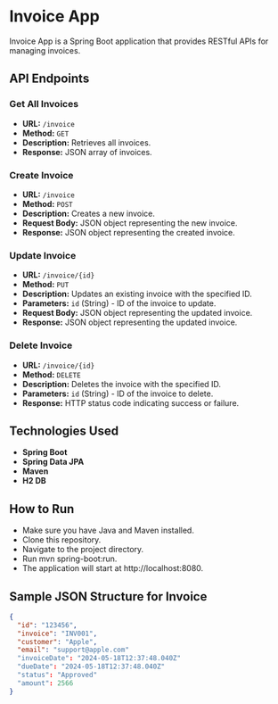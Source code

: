 # Invoice App

Invoice App is a Spring Boot application that provides RESTful APIs for managing invoices.

## API Endpoints

### Get All Invoices

- **URL:** `/invoice`
- **Method:** `GET`
- **Description:** Retrieves all invoices.
- **Response:** JSON array of invoices.

### Create Invoice

- **URL:** `/invoice`
- **Method:** `POST`
- **Description:** Creates a new invoice.
- **Request Body:** JSON object representing the new invoice.
- **Response:** JSON object representing the created invoice.

### Update Invoice

- **URL:** `/invoice/{id}`
- **Method:** `PUT`
- **Description:** Updates an existing invoice with the specified ID.
- **Parameters:** `id` (String) - ID of the invoice to update.
- **Request Body:** JSON object representing the updated invoice.
- **Response:** JSON object representing the updated invoice.

### Delete Invoice

- **URL:** `/invoice/{id}`
- **Method:** `DELETE`
- **Description:** Deletes the invoice with the specified ID.
- **Parameters:** `id` (String) - ID of the invoice to delete.
- **Response:** HTTP status code indicating success or failure.

## Technologies Used
- **Spring Boot**   
- **Spring Data JPA**   
- **Maven** 
- **H2 DB**

## How to Run
- Make sure you have Java and Maven installed.  
- Clone this repository.
- Navigate to the project directory.    
- Run mvn spring-boot:run.
- The application will start at http://localhost:8080.

## Sample JSON Structure for Invoice

```json
{
  "id": "123456",
  "invoice": "INV001",
  "customer": "Apple",
  "email": "support@apple.com"
  "invoiceDate": "2024-05-18T12:37:48.040Z"
  "dueDate": "2024-05-18T12:37:48.040Z"
  "status": "Approved"
  "amount": 2566
}
